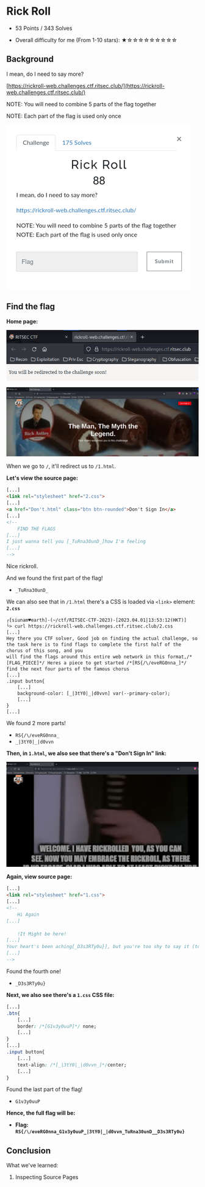 # Rick Roll

- 53 Points / 343 Solves

- Overall difficulty for me (From 1-10 stars): ★☆☆☆☆☆☆☆☆☆

## Background

I mean, do I need to say more?

[https://rickroll-web.challenges.ctf.ritsec.club/](https://rickroll-web.challenges.ctf.ritsec.club/)

NOTE: You will need to combine 5 parts of the flag together

NOTE: Each part of the flag is used only once

![](https://raw.githubusercontent.com/siunam321/CTF-Writeups/main/RITSEC-CTF-2023/images/Pasted%20image%2020230401135113.png)

## Find the flag

**Home page:**

![](https://raw.githubusercontent.com/siunam321/CTF-Writeups/main/RITSEC-CTF-2023/images/Pasted%20image%2020230401135148.png)

![](https://raw.githubusercontent.com/siunam321/CTF-Writeups/main/RITSEC-CTF-2023/images/Pasted%20image%2020230401135154.png)

When we go to `/`, it'll redirect us to `/1.html`.

**Let's view the source page:**
```html
[...]
<link rel="stylesheet" href="2.css">
[...]
<a href="Don't.html" class="btn btn-rounded">Don't Sign In</a>
[...]
<!--
    FIND THE FLAGS
[...]
I just wanna tell you [_TuRna30unD_]how I'm feeling
[...]
-->
```

Nice rickroll.

And we found the first part of the flag!

- `_TuRna30unD_`

We can also see that in `/1.html` there's a CSS is loaded via `<link>` element: **`2.css`**

```shell
┌[siunam♥earth]-(~/ctf/RITSEC-CTF-2023)-[2023.04.01|13:53:12(HKT)]
└> curl https://rickroll-web.challenges.ctf.ritsec.club/2.css
[...]
Hey there you CTF solver, Good job on finding the actual challenge, so the task here is to find flags to complete the first half of the chorus of this song, and you
will find the flags around this entire web network in this format,/*[FLAG_PIECE]*/ Heres a piece to get started /*[RS{/\/eveRG0nna_]*/  find the next four parts of the famous chorus
[...]
.input button{
    [...]
    background-color: [_|3tY0|_|d0vvn] var(--primary-color);
    [...]
}
[...]
```

We found 2 more parts!

- `RS{/\/eveRG0nna_`
- `_|3tY0|_|d0vvn`

**Then, in `1.html`, we also see that there's a "Don't Sign In" link:**

![](https://raw.githubusercontent.com/siunam321/CTF-Writeups/main/RITSEC-CTF-2023/images/Pasted%20image%2020230401140320.png)

**Again, view source page:**
```html
[...]
<link rel="stylesheet" href="1.css">
[...]
<!--
    Hi Again
[...]

    !It Might be here!
[...]
Your heart's been aching[_D3s3RTy0u}], but you're too shy to say it (to say it)
[...]
-->
```

Found the fourth one!

- `_D3s3RTy0u}`

**Next, we also see there's a `1.css` CSS file:**
```css
[...]
.btn{
    [...]
    border: /*[G1v3y0uuP]*/ none;
    [...]
}
[...]
.input button{
    [...]
    text-align: /*[_|3tY0|_|d0vvn_]*/center;
    [...]
}
```

Found the last part of the flag!

- `G1v3y0uuP`

**Hence, the full flag will be:**

- **Flag: `RS{/\/eveRG0nna_G1v3y0uuP_|3tY0|_|d0vvn_TuRna30unD__D3s3RTy0u}`**

## Conclusion

What we've learned:

1. Inspecting Source Pages